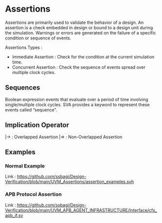 # Assertions

Assertions are primarily used to validate the behavior of a design. An assertion is a check embedded in design or bound to a design unit during the simulation. Warnings or errors are generated on the failure of a specific condition or sequence of events.

Assertions Types :
- Immediate Assertion    : Check for the condition at the current simulation time.  
- Concurrent Assertion   : Check the sequence of events spread over multiple clock cycles.

## Sequences
Boolean expression events that evaluate over a period of time involving single/multiple clock cycles. SVA provides a keyword to represent these events called “sequence”.

## Implication Operator
|->  : Overlapped Assertion
|=>  : Non-Overlapped Assertion

## Examples 

### Normal Example 
Link : https://github.com/ssbagi/Design-Verification/blob/main/UVM_Assertions/assertion_examples.svh

### APB Protocol Assertion
Link : https://github.com/ssbagi/Design-Verification/blob/main/UVM_APB_AGENT_INFRASTRUCTURE/Interface/cfs_apb_if.sv





